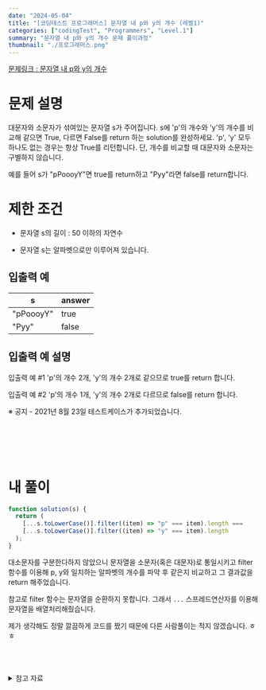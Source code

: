 ```yaml
---
date: "2024-05-04"
title: "[코딩테스트 프로그래머스] 문자열 내 p와 y의 개수 (레벨1)"
categories: ["codingTest", "Programmers", "Level.1"]
summary: "문자열 내 p와 y의 개수 문제 풀이과정"
thumbnail: "./프로그래머스.png"
---
```


[문제링크 : 문자열 내 p와 y의 개수](https://school.programmers.co.kr/learn/courses/30/lessons/12916)

# 문제 설명

대문자와 소문자가 섞여있는 문자열 s가 주어집니다. s에 'p'의 개수와 'y'의 개수를 비교해 같으면 True, 다르면 False를 return 하는 solution를 완성하세요. 'p', 'y' 모두 하나도 없는 경우는 항상 True를 리턴합니다. 단, 개수를 비교할 때 대문자와 소문자는 구별하지 않습니다.

예를 들어 s가 "pPoooyY"면 true를 return하고 "Pyy"라면 false를 return합니다.

# 제한 조건

- 문자열 s의 길이 : 50 이하의 자연수

- 문자열 s는 알파벳으로만 이루어져 있습니다.

## 입출력 예

| s         | answer |
| --------- | ------ |
| "pPoooyY" | true   |
| "Pyy"     | false  |

## 입출력 예 설명

입출력 예 #1
'p'의 개수 2개, 'y'의 개수 2개로 같으므로 true를 return 합니다.

입출력 예 #2
'p'의 개수 1개, 'y'의 개수 2개로 다르므로 false를 return 합니다.

※ 공지 - 2021년 8월 23일 테스트케이스가 추가되었습니다.

<br>
<br>
<br>
<br>

# 내 풀이

```js
function solution(s) {
  return (
    [...s.toLowerCase()].filter((item) => "p" === item).length ===
    [...s.toLowerCase()].filter((item) => "y" === item).length
  );
}
```

대소문자를 구분한다하지 않았으니 문자열을 소문자(혹은 대문자)로 통일시키고 filter함수를 이용해 p, y와 일치하는 알파벳의 개수를 파악 후 같은지 비교하고 그 결과값을 return 해주었습니다.

참고로 filter 함수는 문자열을 순환하지 못합니다. 그래서 `...` 스프레드연산자를 이용해 문자열을 배열처리해줬습니다. 

제가 생각해도 정말 깔끔하게 코드를 짰기 때문에 다른 사람풀이는 적지 않겠습니다. ㅎㅎ

<br>
<br>
<br>

<details>

<summary>참고 자료</summary>

<div markdown="1">

https://hianna.tistory.com/488

</div>

</details>
